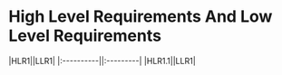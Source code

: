 # High Level Requirements And Low Level Requirements
|HLR1||LLR1|
|:----------||:---------|
|HLR1.1||LLR1|
